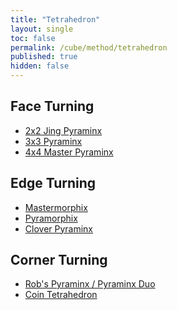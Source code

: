 ```yaml
---
title: "Tetrahedron"
layout: single
toc: false
permalink: /cube/method/tetrahedron
published: true
hidden: false
---
```


<head>
  <base target="_self">
</head>



## Face Turning

- [2x2 Jing Pyraminx](/cube/method/tetrahedron/face_turning/2x2_jing_pyraminx)
- [3x3 Pyraminx](/cube/method/tetrahedron/face_turning/3x3_pyraminx)
- [4x4 Master Pyraminx](/cube/method/tetrahedron/face_turning/4x4_master_pyraminx)



## Edge Turning

- [Mastermorphix](/cube/method/tetrahedron/edge_turning/mastermorphix)
- [Pyramorphix](/cube/method/tetrahedron/edge_turning/pyramorphix)
- [Clover Pyraminx](/cube/method/tetrahedron/edge_turning/clover_pyraminx)



## Corner Turning

- [Rob's Pyraminx / Pyraminx Duo](/cube/method/tetrahedron/corner_turning/robs_pyraminx_pyraminx_duo)
- [Coin Tetrahedron](/cube/method/tetrahedron/corner_turning/coin_tetrahedron)
